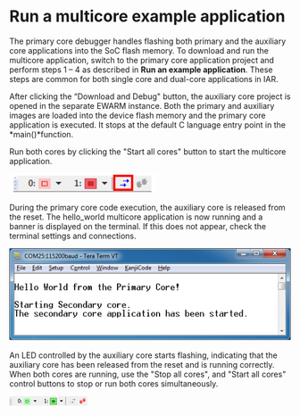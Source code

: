 # Run a multicore example application

The primary core debugger handles flashing both primary and the auxiliary core applications into the SoC flash memory. To download and run the multicore application, switch to the primary core application project and perform steps 1 – 4 as described in **Run an example application**. These steps are common for both single core and dual-core applications in IAR.

After clicking the “Download and Debug" button, the auxiliary core project is opened in the separate EWARM instance. Both the primary and auxiliary images are loaded into the device flash memory and the primary core application is executed. It stops at the default C language entry point in the *main\(\)*function.

Run both cores by clicking the "Start all cores" button to start the multicore application.

![](images/start_all_cores_button.png "Start all cores button")

During the primary core code execution, the auxiliary core is released from the reset. The hello\_world multicore application is now running and a banner is displayed on the terminal. If this does not appear, check the terminal settings and connections.

![](images/hello_world_primary_core.png "Hello World from primary core message")

An LED controlled by the auxiliary core starts flashing, indicating that the auxiliary core has been released from the reset and is running correctly. When both cores are running, use the "Stop all cores", and "Start all cores" control buttons to stop or run both cores simultaneously.

![](images/stop_start_all_cores_control_buttons.png "“Stop all cores” and “Start all cores” control buttons")
